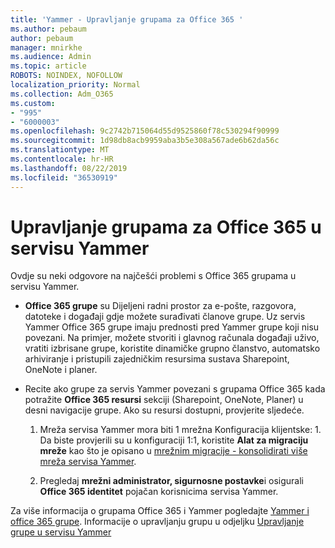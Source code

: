 ```yaml
---
title: 'Yammer - Upravljanje grupama za Office 365 '
ms.author: pebaum
author: pebaum
manager: mnirkhe
ms.audience: Admin
ms.topic: article
ROBOTS: NOINDEX, NOFOLLOW
localization_priority: Normal
ms.collection: Adm_O365
ms.custom:
- "995"
- "6000003"
ms.openlocfilehash: 9c2742b715064d55d9525860f78c530294f90999
ms.sourcegitcommit: 1d98db8acb9959aba3b5e308a567ade6b62da56c
ms.translationtype: MT
ms.contentlocale: hr-HR
ms.lasthandoff: 08/22/2019
ms.locfileid: "36530919"
---
```

# <a name="manage-office-365-groups-in-yammer"></a>Upravljanje grupama za Office 365 u servisu Yammer

Ovdje su neki odgovore na najčešći problemi s Office 365 grupama u servisu Yammer.

* **Office 365 grupe** su Dijeljeni radni prostor za e-pošte, razgovora, datoteke i događaji gdje možete surađivati članove grupe. Uz servis Yammer Office 365 grupe imaju prednosti pred Yammer grupe koji nisu povezani. Na primjer, možete stvoriti i glavnog računala događaji uživo, vratiti izbrisane grupe, koristite dinamičke grupno članstvo, automatsko arhiviranje i pristupili zajedničkim resursima sustava Sharepoint, OneNote i planer.

* Recite ako grupe za servis Yammer povezani s grupama Office 365 kada potražite **Office 365 resursi** sekciji (Sharepoint, OneNote, Planer) u desni navigacije grupe. Ako su resursi dostupni, provjerite sljedeće.

  1. Mreža servisa Yammer mora biti 1 mrežna Konfiguracija klijentske: 1. Da biste provjerili su u konfiguraciji 1:1, koristite **Alat za migraciju mreže** kao što je opisano u [mrežnim migracije - konsolidirati više mreža servisa Yammer](https://docs.microsoft.com/yammer/configure-your-yammer-network/consolidate-multiple-yammer-networks).

  2. Pregledaj **mrežni administrator, sigurnosne postavke**i osigurali **Office 365 identitet** pojačan korisnicima servisa Yammer.

Za više informacija o grupama Office 365 i Yammer pogledajte [Yammer i office 365 grupe](https://docs.microsoft.com/yammer/manage-yammer-groups/yammer-and-office-365-groups?redirectSourcePath=%252fen-us%252farticle%252fYammer-and-Office-365-Groups-d8c239dc-a48b-47ab-b85e-6b4b8191a869). Informacije o upravljanju grupu u odjeljku [Upravljanje grupe u servisu Yammer](https://support.office.com/article/Manage-a-group-in-Yammer-6e05c6d6-5548-4c88-89cd-e6757a514ef2)
